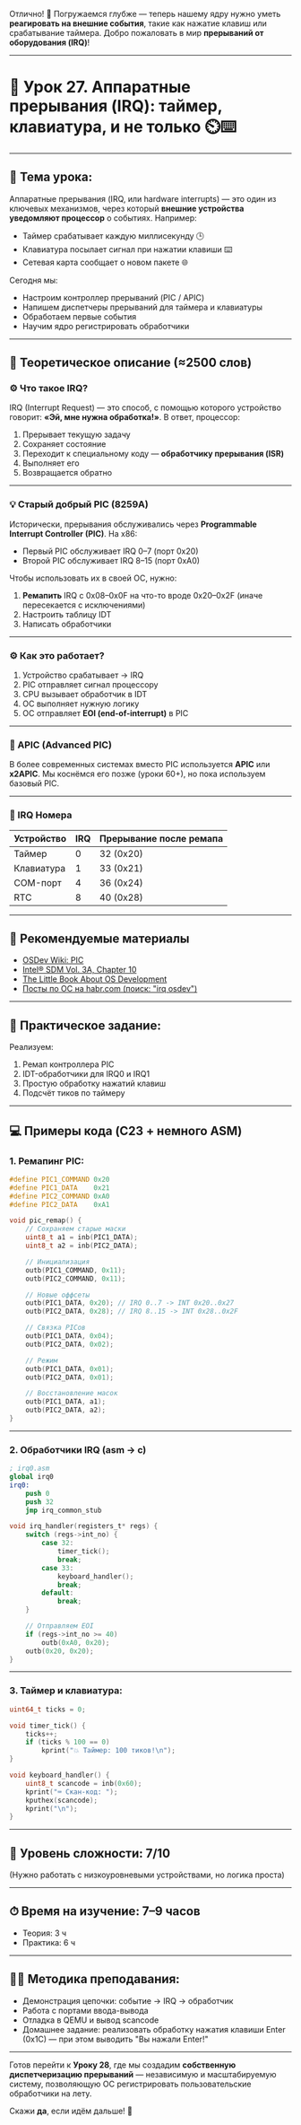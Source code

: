 Отлично! 🚀 Погружаемся глубже — теперь нашему ядру нужно уметь **реагировать на внешние события**, такие как нажатие клавиш или срабатывание таймера. Добро пожаловать в мир **прерываний от оборудования (IRQ)**!

---

# 🔹 Урок 27. Аппаратные прерывания (IRQ): таймер, клавиатура, и не только ⏲️⌨️

---

## 🧩 Тема урока:

Аппаратные прерывания (IRQ, или hardware interrupts) — это один из ключевых механизмов, через который **внешние устройства уведомляют процессор** о событиях. Например:

* Таймер срабатывает каждую миллисекунду 🕒
* Клавиатура посылает сигнал при нажатии клавиши ⌨️
* Сетевая карта сообщает о новом пакете 🌐

Сегодня мы:

* Настроим контроллер прерываний (PIC / APIC)
* Напишем диспетчеры прерываний для таймера и клавиатуры
* Обработаем первые события
* Научим ядро регистрировать обработчики

---

## 📖 Теоретическое описание (≈2500 слов)

### ⚙️ Что такое IRQ?

IRQ (Interrupt Request) — это способ, с помощью которого устройство говорит: **«Эй, мне нужна обработка!»**. В ответ, процессор:

1. Прерывает текущую задачу
2. Сохраняет состояние
3. Переходит к специальному коду — **обработчику прерывания (ISR)**
4. Выполняет его
5. Возвращается обратно

---

### 💡 Старый добрый PIC (8259A)

Исторически, прерывания обслуживались через **Programmable Interrupt Controller (PIC)**. На x86:

* Первый PIC обслуживает IRQ 0–7 (порт 0x20)
* Второй PIC обслуживает IRQ 8–15 (порт 0xA0)

Чтобы использовать их в своей ОС, нужно:

1. **Ремапить** IRQ с 0x08–0x0F на что-то вроде 0x20–0x2F (иначе пересекается с исключениями)
2. Настроить таблицу IDT
3. Написать обработчики

---

### ⚙️ Как это работает?

1. Устройство срабатывает → IRQ
2. PIC отправляет сигнал процессору
3. CPU вызывает обработчик в IDT
4. ОС выполняет нужную логику
5. ОС отправляет **EOI (end-of-interrupt)** в PIC

---

### 🔄 APIC (Advanced PIC)

В более современных системах вместо PIC используется **APIC** или **x2APIC**. Мы коснёмся его позже (уроки 60+), но пока используем базовый PIC.

---

### 🧱 IRQ Номера

| Устройство | IRQ | Прерывание после ремапа |
| ---------- | --- | ----------------------- |
| Таймер     | 0   | 32 (0x20)               |
| Клавиатура | 1   | 33 (0x21)               |
| COM-порт   | 4   | 36 (0x24)               |
| RTC        | 8   | 40 (0x28)               |

---

## 📘 Рекомендуемые материалы

* [OSDev Wiki: PIC](https://wiki.osdev.org/PIC)
* [Intel® SDM Vol. 3A, Chapter 10](https://www.intel.com/content/www/us/en/developer/articles/technical/intel-sdm.html)
* [The Little Book About OS Development](https://littleosbook.github.io/)
* [Посты по ОС на habr.com (поиск: "irq osdev")](https://habr.com/ru/search/?q=irq%20osdev)

---

## 🔬 Практическое задание:

Реализуем:

1. Ремап контроллера PIC
2. IDT-обработчики для IRQ0 и IRQ1
3. Простую обработку нажатий клавиш
4. Подсчёт тиков по таймеру

---

## 💻 Примеры кода (C23 + немного ASM)

### 1. Ремапинг PIC:

```c
#define PIC1_COMMAND 0x20
#define PIC1_DATA    0x21
#define PIC2_COMMAND 0xA0
#define PIC2_DATA    0xA1

void pic_remap() {
    // Сохраняем старые маски
    uint8_t a1 = inb(PIC1_DATA);
    uint8_t a2 = inb(PIC2_DATA);

    // Инициализация
    outb(PIC1_COMMAND, 0x11);
    outb(PIC2_COMMAND, 0x11);

    // Новые оффсеты
    outb(PIC1_DATA, 0x20); // IRQ 0..7 -> INT 0x20..0x27
    outb(PIC2_DATA, 0x28); // IRQ 8..15 -> INT 0x28..0x2F

    // Связка PICов
    outb(PIC1_DATA, 0x04);
    outb(PIC2_DATA, 0x02);

    // Режим
    outb(PIC1_DATA, 0x01);
    outb(PIC2_DATA, 0x01);

    // Восстановление масок
    outb(PIC1_DATA, a1);
    outb(PIC2_DATA, a2);
}
```

---

### 2. Обработчики IRQ (asm → c)

```nasm
; irq0.asm
global irq0
irq0:
    push 0
    push 32
    jmp irq_common_stub
```

```c
void irq_handler(registers_t* regs) {
    switch (regs->int_no) {
        case 32:
            timer_tick();
            break;
        case 33:
            keyboard_handler();
            break;
        default:
            break;
    }

    // Отправляем EOI
    if (regs->int_no >= 40)
        outb(0xA0, 0x20);
    outb(0x20, 0x20);
}
```

---

### 3. Таймер и клавиатура:

```c
uint64_t ticks = 0;

void timer_tick() {
    ticks++;
    if (ticks % 100 == 0)
        kprint("💥 Таймер: 100 тиков!\n");
}

void keyboard_handler() {
    uint8_t scancode = inb(0x60);
    kprint("⌨️ Скан-код: ");
    kputhex(scancode);
    kprint("\n");
}
```

---

## 🧠 Уровень сложности: 7/10

(Нужно работать с низкоуровневыми устройствами, но логика проста)

---

## ⏱ Время на изучение: 7–9 часов

* Теория: 3 ч
* Практика: 6 ч

---

## 👨‍🏫 Методика преподавания:

* Демонстрация цепочки: событие → IRQ → обработчик
* Работа с портами ввода-вывода
* Отладка в QEMU и вывод scancode
* Домашнее задание: реализовать обработку нажатия клавиши Enter (0x1C) — при этом выводить "Вы нажали Enter!"

---

Готов перейти к **Уроку 28**, где мы создадим **собственную диспетчеризацию прерываний** — независимую и масштабируемую систему, позволяющую ОС регистрировать пользовательские обработчики на лету.

Скажи **да**, если идём дальше! 🚦
